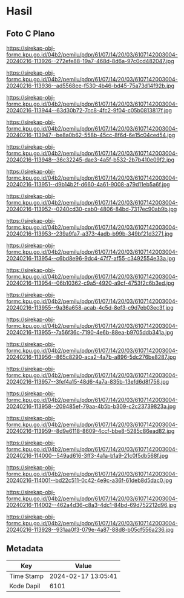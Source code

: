 # Hasil

## Foto C Plano

https://sirekap-obj-formc.kpu.go.id/04b2/pemilu/pdpr/61/07/14/20/03/6107142003004-20240216-113926--272efe88-19a7-468d-8d6a-97c0cd482047.jpg

https://sirekap-obj-formc.kpu.go.id/04b2/pemilu/pdpr/61/07/14/20/03/6107142003004-20240216-113936--ad5568ee-f530-4b46-bd45-75a73d14f92b.jpg

https://sirekap-obj-formc.kpu.go.id/04b2/pemilu/pdpr/61/07/14/20/03/6107142003004-20240216-113944--63d30b72-7cc8-4fc2-9f04-c05b0813817f.jpg

https://sirekap-obj-formc.kpu.go.id/04b2/pemilu/pdpr/61/07/14/20/03/6107142003004-20240216-113947--be8a0b62-558b-45cc-8f6d-6e15c04ced54.jpg

https://sirekap-obj-formc.kpu.go.id/04b2/pemilu/pdpr/61/07/14/20/03/6107142003004-20240216-113948--36c32245-dae3-4a5f-b532-2b7b410e09f2.jpg

https://sirekap-obj-formc.kpu.go.id/04b2/pemilu/pdpr/61/07/14/20/03/6107142003004-20240216-113951--d9b14b2f-d660-4a61-9008-a79d11eb5a6f.jpg

https://sirekap-obj-formc.kpu.go.id/04b2/pemilu/pdpr/61/07/14/20/03/6107142003004-20240216-113952--0240cd30-cab0-4806-84bd-7317ec90ab9b.jpg

https://sirekap-obj-formc.kpu.go.id/04b2/pemilu/pdpr/61/07/14/20/03/6107142003004-20240216-113953--239a9fa7-a373-4adb-b99b-349bf21d3271.jpg

https://sirekap-obj-formc.kpu.go.id/04b2/pemilu/pdpr/61/07/14/20/03/6107142003004-20240216-113954--c6bd8e96-9dc4-47f7-af55-c3492554e33a.jpg

https://sirekap-obj-formc.kpu.go.id/04b2/pemilu/pdpr/61/07/14/20/03/6107142003004-20240216-113954--06b10362-c9a5-4920-a9cf-4753f2c6b3ed.jpg

https://sirekap-obj-formc.kpu.go.id/04b2/pemilu/pdpr/61/07/14/20/03/6107142003004-20240216-113955--9a36a658-acab-4c5d-8ef3-c9d7eb03ec3f.jpg

https://sirekap-obj-formc.kpu.go.id/04b2/pemilu/pdpr/61/07/14/20/03/6107142003004-20240216-113955--7a56f36c-7190-4e6b-88ea-b9705ddb341a.jpg

https://sirekap-obj-formc.kpu.go.id/04b2/pemilu/pdpr/61/07/14/20/03/6107142003004-20240216-113956--865c8290-aca2-4a7b-a896-5dc276be8287.jpg

https://sirekap-obj-formc.kpu.go.id/04b2/pemilu/pdpr/61/07/14/20/03/6107142003004-20240216-113957--3fef4a15-48d6-4a7a-835b-13efd6d8f756.jpg

https://sirekap-obj-formc.kpu.go.id/04b2/pemilu/pdpr/61/07/14/20/03/6107142003004-20240216-113958--209485ef-79aa-4b5b-b309-c2c23739823a.jpg

https://sirekap-obj-formc.kpu.go.id/04b2/pemilu/pdpr/61/07/14/20/03/6107142003004-20240216-113959--8d9e6118-8609-4ccf-bbe8-5285c86ead82.jpg

https://sirekap-obj-formc.kpu.go.id/04b2/pemilu/pdpr/61/07/14/20/03/6107142003004-20240216-114000--549ad616-3ff3-4a1a-b1a9-21c0f5db568f.jpg

https://sirekap-obj-formc.kpu.go.id/04b2/pemilu/pdpr/61/07/14/20/03/6107142003004-20240216-114001--bd22c511-0c42-4e9c-a36f-61deb8d5dac0.jpg

https://sirekap-obj-formc.kpu.go.id/04b2/pemilu/pdpr/61/07/14/20/03/6107142003004-20240216-114002--462a4d36-c8a3-4dc1-84bd-69d752212d96.jpg

https://sirekap-obj-formc.kpu.go.id/04b2/pemilu/pdpr/61/07/14/20/03/6107142003004-20240216-113928--931aa0f3-079e-4a87-88d8-b05cf556a236.jpg


## Metadata

| Key        | Value               |
| ---------- | ------------------- |
| Time Stamp | 2024-02-17 13:05:41 |
| Kode Dapil | 6101                |



